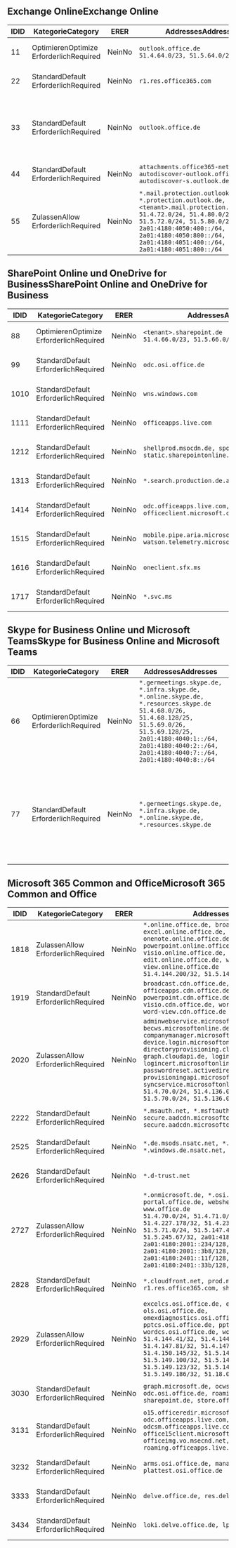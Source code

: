 <!--THIS FILE IS AUTOMATICALLY GENERATED. MANUAL CHANGES WILL BE OVERWRITTEN.-->
<!--Please contact the Office 365 Endpoints team with any questions.-->
<!--Germany endpoints version 2019062800-->
<!--File generated 2019-06-28 11:00:15.7010-->

## <a name="exchange-online"></a><span data-ttu-id="8404d-101">Exchange Online</span><span class="sxs-lookup"><span data-stu-id="8404d-101">Exchange Online</span></span>

<span data-ttu-id="8404d-102">ID</span><span class="sxs-lookup"><span data-stu-id="8404d-102">ID</span></span> | <span data-ttu-id="8404d-103">Kategorie</span><span class="sxs-lookup"><span data-stu-id="8404d-103">Category</span></span> | <span data-ttu-id="8404d-104">ER</span><span class="sxs-lookup"><span data-stu-id="8404d-104">ER</span></span> | <span data-ttu-id="8404d-105">Addresses</span><span class="sxs-lookup"><span data-stu-id="8404d-105">Addresses</span></span> | <span data-ttu-id="8404d-106">Ports</span><span class="sxs-lookup"><span data-stu-id="8404d-106">Ports</span></span>
-- | -------------------- | -- | ------------------------------------------------------------------------------------------------------------------------------------------------------------------------------------------------------------------------------------------------------------ | -------------------------------
<span data-ttu-id="8404d-107">1</span><span class="sxs-lookup"><span data-stu-id="8404d-107">1</span></span> | <span data-ttu-id="8404d-108">Optimieren</span><span class="sxs-lookup"><span data-stu-id="8404d-108">Optimize</span></span><BR><span data-ttu-id="8404d-109">Erforderlich</span><span class="sxs-lookup"><span data-stu-id="8404d-109">Required</span></span> | <span data-ttu-id="8404d-110">Nein</span><span class="sxs-lookup"><span data-stu-id="8404d-110">No</span></span> | `outlook.office.de`<BR>`51.4.64.0/23, 51.5.64.0/23` | <span data-ttu-id="8404d-111">**TCP:** 443, 80</span><span class="sxs-lookup"><span data-stu-id="8404d-111">**TCP:** 443, 80</span></span>
<span data-ttu-id="8404d-112">2</span><span class="sxs-lookup"><span data-stu-id="8404d-112">2</span></span> | <span data-ttu-id="8404d-113">Standard</span><span class="sxs-lookup"><span data-stu-id="8404d-113">Default</span></span><BR><span data-ttu-id="8404d-114">Erforderlich</span><span class="sxs-lookup"><span data-stu-id="8404d-114">Required</span></span> | <span data-ttu-id="8404d-115">Nein</span><span class="sxs-lookup"><span data-stu-id="8404d-115">No</span></span> | `r1.res.office365.com` | <span data-ttu-id="8404d-116">**TCP:** 443, 80</span><span class="sxs-lookup"><span data-stu-id="8404d-116">**TCP:** 443, 80</span></span>
<span data-ttu-id="8404d-117">3</span><span class="sxs-lookup"><span data-stu-id="8404d-117">3</span></span> | <span data-ttu-id="8404d-118">Standard</span><span class="sxs-lookup"><span data-stu-id="8404d-118">Default</span></span><BR><span data-ttu-id="8404d-119">Erforderlich</span><span class="sxs-lookup"><span data-stu-id="8404d-119">Required</span></span> | <span data-ttu-id="8404d-120">Nein</span><span class="sxs-lookup"><span data-stu-id="8404d-120">No</span></span> | `outlook.office.de` | <span data-ttu-id="8404d-121">**TCP:** 143, 25, 587, 993, 995</span><span class="sxs-lookup"><span data-stu-id="8404d-121">**TCP:** 143, 25, 587, 993, 995</span></span>
<span data-ttu-id="8404d-122">4</span><span class="sxs-lookup"><span data-stu-id="8404d-122">4</span></span> | <span data-ttu-id="8404d-123">Standard</span><span class="sxs-lookup"><span data-stu-id="8404d-123">Default</span></span><BR><span data-ttu-id="8404d-124">Erforderlich</span><span class="sxs-lookup"><span data-stu-id="8404d-124">Required</span></span> | <span data-ttu-id="8404d-125">Nein</span><span class="sxs-lookup"><span data-stu-id="8404d-125">No</span></span> | `attachments.office365-net.de, autodiscover-outlook.office.de, autodiscover-s.outlook.de` | <span data-ttu-id="8404d-126">**TCP:** 443, 80</span><span class="sxs-lookup"><span data-stu-id="8404d-126">**TCP:** 443, 80</span></span>
<span data-ttu-id="8404d-127">5</span><span class="sxs-lookup"><span data-stu-id="8404d-127">5</span></span> | <span data-ttu-id="8404d-128">Zulassen</span><span class="sxs-lookup"><span data-stu-id="8404d-128">Allow</span></span><BR><span data-ttu-id="8404d-129">Erforderlich</span><span class="sxs-lookup"><span data-stu-id="8404d-129">Required</span></span> | <span data-ttu-id="8404d-130">Nein</span><span class="sxs-lookup"><span data-stu-id="8404d-130">No</span></span> | `*.mail.protection.outlook.de, *.protection.outlook.de, <tenant>.mail.protection.outlook.de`<BR>`51.4.72.0/24, 51.4.80.0/27, 51.5.72.0/24, 51.5.80.0/27, 2a01:4180:4050:400::/64, 2a01:4180:4050:800::/64, 2a01:4180:4051:400::/64, 2a01:4180:4051:800::/64` | <span data-ttu-id="8404d-131">**TCP:** 25, 443</span><span class="sxs-lookup"><span data-stu-id="8404d-131">**TCP:** 25, 443</span></span>

## <a name="sharepoint-online-and-onedrive-for-business"></a><span data-ttu-id="8404d-132">SharePoint Online und OneDrive for Business</span><span class="sxs-lookup"><span data-stu-id="8404d-132">SharePoint Online and OneDrive for Business</span></span>

<span data-ttu-id="8404d-133">ID</span><span class="sxs-lookup"><span data-stu-id="8404d-133">ID</span></span> | <span data-ttu-id="8404d-134">Kategorie</span><span class="sxs-lookup"><span data-stu-id="8404d-134">Category</span></span> | <span data-ttu-id="8404d-135">ER</span><span class="sxs-lookup"><span data-stu-id="8404d-135">ER</span></span> | <span data-ttu-id="8404d-136">Addresses</span><span class="sxs-lookup"><span data-stu-id="8404d-136">Addresses</span></span> | <span data-ttu-id="8404d-137">Ports</span><span class="sxs-lookup"><span data-stu-id="8404d-137">Ports</span></span>
-- | -------------------- | -- | ------------------------------------------------------------------------------ | ----------------
<span data-ttu-id="8404d-138">8</span><span class="sxs-lookup"><span data-stu-id="8404d-138">8</span></span> | <span data-ttu-id="8404d-139">Optimieren</span><span class="sxs-lookup"><span data-stu-id="8404d-139">Optimize</span></span><BR><span data-ttu-id="8404d-140">Erforderlich</span><span class="sxs-lookup"><span data-stu-id="8404d-140">Required</span></span> | <span data-ttu-id="8404d-141">Nein</span><span class="sxs-lookup"><span data-stu-id="8404d-141">No</span></span> | `<tenant>.sharepoint.de`<BR>`51.4.66.0/23, 51.5.66.0/23` | <span data-ttu-id="8404d-142">**TCP:** 443, 80</span><span class="sxs-lookup"><span data-stu-id="8404d-142">**TCP:** 443, 80</span></span>
<span data-ttu-id="8404d-143">9</span><span class="sxs-lookup"><span data-stu-id="8404d-143">9</span></span> | <span data-ttu-id="8404d-144">Standard</span><span class="sxs-lookup"><span data-stu-id="8404d-144">Default</span></span><BR><span data-ttu-id="8404d-145">Erforderlich</span><span class="sxs-lookup"><span data-stu-id="8404d-145">Required</span></span> | <span data-ttu-id="8404d-146">Nein</span><span class="sxs-lookup"><span data-stu-id="8404d-146">No</span></span> | `odc.osi.office.de` | <span data-ttu-id="8404d-147">**TCP:** 443, 80</span><span class="sxs-lookup"><span data-stu-id="8404d-147">**TCP:** 443, 80</span></span>
<span data-ttu-id="8404d-148">10</span><span class="sxs-lookup"><span data-stu-id="8404d-148">10</span></span> | <span data-ttu-id="8404d-149">Standard</span><span class="sxs-lookup"><span data-stu-id="8404d-149">Default</span></span><BR><span data-ttu-id="8404d-150">Erforderlich</span><span class="sxs-lookup"><span data-stu-id="8404d-150">Required</span></span> | <span data-ttu-id="8404d-151">Nein</span><span class="sxs-lookup"><span data-stu-id="8404d-151">No</span></span> | `wns.windows.com` | <span data-ttu-id="8404d-152">**TCP:** 443, 80</span><span class="sxs-lookup"><span data-stu-id="8404d-152">**TCP:** 443, 80</span></span>
<span data-ttu-id="8404d-153">11</span><span class="sxs-lookup"><span data-stu-id="8404d-153">11</span></span> | <span data-ttu-id="8404d-154">Standard</span><span class="sxs-lookup"><span data-stu-id="8404d-154">Default</span></span><BR><span data-ttu-id="8404d-155">Erforderlich</span><span class="sxs-lookup"><span data-stu-id="8404d-155">Required</span></span> | <span data-ttu-id="8404d-156">Nein</span><span class="sxs-lookup"><span data-stu-id="8404d-156">No</span></span> | `officeapps.live.com` | <span data-ttu-id="8404d-157">**TCP:** 443, 80</span><span class="sxs-lookup"><span data-stu-id="8404d-157">**TCP:** 443, 80</span></span>
<span data-ttu-id="8404d-158">12</span><span class="sxs-lookup"><span data-stu-id="8404d-158">12</span></span> | <span data-ttu-id="8404d-159">Standard</span><span class="sxs-lookup"><span data-stu-id="8404d-159">Default</span></span><BR><span data-ttu-id="8404d-160">Erforderlich</span><span class="sxs-lookup"><span data-stu-id="8404d-160">Required</span></span> | <span data-ttu-id="8404d-161">Nein</span><span class="sxs-lookup"><span data-stu-id="8404d-161">No</span></span> | `shellprod.msocdn.de, spoprod-a.akamaihd.net, static.sharepointonline.com` | <span data-ttu-id="8404d-162">**TCP:** 443, 80</span><span class="sxs-lookup"><span data-stu-id="8404d-162">**TCP:** 443, 80</span></span>
<span data-ttu-id="8404d-163">13</span><span class="sxs-lookup"><span data-stu-id="8404d-163">13</span></span> | <span data-ttu-id="8404d-164">Standard</span><span class="sxs-lookup"><span data-stu-id="8404d-164">Default</span></span><BR><span data-ttu-id="8404d-165">Erforderlich</span><span class="sxs-lookup"><span data-stu-id="8404d-165">Required</span></span> | <span data-ttu-id="8404d-166">Nein</span><span class="sxs-lookup"><span data-stu-id="8404d-166">No</span></span> | `*.search.production.de.azuretrafficmanager.de` | <span data-ttu-id="8404d-167">**TCP:** 443</span><span class="sxs-lookup"><span data-stu-id="8404d-167">**TCP:** 443</span></span>
<span data-ttu-id="8404d-168">14</span><span class="sxs-lookup"><span data-stu-id="8404d-168">14</span></span> | <span data-ttu-id="8404d-169">Standard</span><span class="sxs-lookup"><span data-stu-id="8404d-169">Default</span></span><BR><span data-ttu-id="8404d-170">Erforderlich</span><span class="sxs-lookup"><span data-stu-id="8404d-170">Required</span></span> | <span data-ttu-id="8404d-171">Nein</span><span class="sxs-lookup"><span data-stu-id="8404d-171">No</span></span> | `odc.officeapps.live.com, officeclient.microsoft.com` | <span data-ttu-id="8404d-172">**TCP:** 443, 80</span><span class="sxs-lookup"><span data-stu-id="8404d-172">**TCP:** 443, 80</span></span>
<span data-ttu-id="8404d-173">15</span><span class="sxs-lookup"><span data-stu-id="8404d-173">15</span></span> | <span data-ttu-id="8404d-174">Standard</span><span class="sxs-lookup"><span data-stu-id="8404d-174">Default</span></span><BR><span data-ttu-id="8404d-175">Erforderlich</span><span class="sxs-lookup"><span data-stu-id="8404d-175">Required</span></span> | <span data-ttu-id="8404d-176">Nein</span><span class="sxs-lookup"><span data-stu-id="8404d-176">No</span></span> | `mobile.pipe.aria.microsoft.com, ssw.live.com, watson.telemetry.microsoft.com` | <span data-ttu-id="8404d-177">**TCP:** 443, 80</span><span class="sxs-lookup"><span data-stu-id="8404d-177">**TCP:** 443, 80</span></span>
<span data-ttu-id="8404d-178">16</span><span class="sxs-lookup"><span data-stu-id="8404d-178">16</span></span> | <span data-ttu-id="8404d-179">Standard</span><span class="sxs-lookup"><span data-stu-id="8404d-179">Default</span></span><BR><span data-ttu-id="8404d-180">Erforderlich</span><span class="sxs-lookup"><span data-stu-id="8404d-180">Required</span></span> | <span data-ttu-id="8404d-181">Nein</span><span class="sxs-lookup"><span data-stu-id="8404d-181">No</span></span> | `oneclient.sfx.ms` | <span data-ttu-id="8404d-182">**TCP:** 443, 80</span><span class="sxs-lookup"><span data-stu-id="8404d-182">**TCP:** 443, 80</span></span>
<span data-ttu-id="8404d-183">17</span><span class="sxs-lookup"><span data-stu-id="8404d-183">17</span></span> | <span data-ttu-id="8404d-184">Standard</span><span class="sxs-lookup"><span data-stu-id="8404d-184">Default</span></span><BR><span data-ttu-id="8404d-185">Erforderlich</span><span class="sxs-lookup"><span data-stu-id="8404d-185">Required</span></span> | <span data-ttu-id="8404d-186">Nein</span><span class="sxs-lookup"><span data-stu-id="8404d-186">No</span></span> | `*.svc.ms` | <span data-ttu-id="8404d-187">**TCP:** 443, 80</span><span class="sxs-lookup"><span data-stu-id="8404d-187">**TCP:** 443, 80</span></span>

## <a name="skype-for-business-online-and-microsoft-teams"></a><span data-ttu-id="8404d-188">Skype for Business Online und Microsoft Teams</span><span class="sxs-lookup"><span data-stu-id="8404d-188">Skype for Business Online and Microsoft Teams</span></span>

<span data-ttu-id="8404d-189">ID</span><span class="sxs-lookup"><span data-stu-id="8404d-189">ID</span></span> | <span data-ttu-id="8404d-190">Kategorie</span><span class="sxs-lookup"><span data-stu-id="8404d-190">Category</span></span> | <span data-ttu-id="8404d-191">ER</span><span class="sxs-lookup"><span data-stu-id="8404d-191">ER</span></span> | <span data-ttu-id="8404d-192">Addresses</span><span class="sxs-lookup"><span data-stu-id="8404d-192">Addresses</span></span> | <span data-ttu-id="8404d-193">Ports</span><span class="sxs-lookup"><span data-stu-id="8404d-193">Ports</span></span>
-- | -------------------- | -- | ----------------------------------------------------------------------------------------------------------------------------------------------------------------------------------------------------------------------------------------------- | --------------------------------------------------
<span data-ttu-id="8404d-194">6</span><span class="sxs-lookup"><span data-stu-id="8404d-194">6</span></span> | <span data-ttu-id="8404d-195">Optimieren</span><span class="sxs-lookup"><span data-stu-id="8404d-195">Optimize</span></span><BR><span data-ttu-id="8404d-196">Erforderlich</span><span class="sxs-lookup"><span data-stu-id="8404d-196">Required</span></span> | <span data-ttu-id="8404d-197">Nein</span><span class="sxs-lookup"><span data-stu-id="8404d-197">No</span></span> | `*.germeetings.skype.de, *.infra.skype.de, *.online.skype.de, *.resources.skype.de`<BR>`51.4.68.0/26, 51.4.68.128/25, 51.5.69.0/26, 51.5.69.128/25, 2a01:4180:4040:1::/64, 2a01:4180:4040:2::/64, 2a01:4180:4040:7::/64, 2a01:4180:4040:8::/64` | <span data-ttu-id="8404d-198">**TCP:** 443, 80</span><span class="sxs-lookup"><span data-stu-id="8404d-198">**TCP:** 443, 80</span></span><BR><span data-ttu-id="8404d-199">**UDP:** 3478</span><span class="sxs-lookup"><span data-stu-id="8404d-199">**UDP:** 3478</span></span>
<span data-ttu-id="8404d-200">7</span><span class="sxs-lookup"><span data-stu-id="8404d-200">7</span></span> | <span data-ttu-id="8404d-201">Standard</span><span class="sxs-lookup"><span data-stu-id="8404d-201">Default</span></span><BR><span data-ttu-id="8404d-202">Erforderlich</span><span class="sxs-lookup"><span data-stu-id="8404d-202">Required</span></span> | <span data-ttu-id="8404d-203">Nein</span><span class="sxs-lookup"><span data-stu-id="8404d-203">No</span></span> | `*.germeetings.skype.de, *.infra.skype.de, *.online.skype.de, *.resources.skype.de` | <span data-ttu-id="8404d-204">**TCP:** 5061, 50000-59999</span><span class="sxs-lookup"><span data-stu-id="8404d-204">**TCP:** 5061, 50000-59999</span></span><BR><span data-ttu-id="8404d-205">**UDP:** 50000-59999</span><span class="sxs-lookup"><span data-stu-id="8404d-205">**UDP:** 50000-59999</span></span>

## <a name="microsoft-365-common-and-office"></a><span data-ttu-id="8404d-206">Microsoft 365 Common and Office</span><span class="sxs-lookup"><span data-stu-id="8404d-206">Microsoft 365 Common and Office</span></span>

<span data-ttu-id="8404d-207">ID</span><span class="sxs-lookup"><span data-stu-id="8404d-207">ID</span></span> | <span data-ttu-id="8404d-208">Kategorie</span><span class="sxs-lookup"><span data-stu-id="8404d-208">Category</span></span> | <span data-ttu-id="8404d-209">ER</span><span class="sxs-lookup"><span data-stu-id="8404d-209">ER</span></span> | <span data-ttu-id="8404d-210">Addresses</span><span class="sxs-lookup"><span data-stu-id="8404d-210">Addresses</span></span> | <span data-ttu-id="8404d-211">Ports</span><span class="sxs-lookup"><span data-stu-id="8404d-211">Ports</span></span>
-- | ------------------- | -- | ---------------------------------------------------------------------------------------------------------------------------------------------------------------------------------------------------------------------------------------------------------------------------------------------------------------------------------------------------------------------------------------------------------------------------------------------------------------------------------- | ----------------
<span data-ttu-id="8404d-212">18</span><span class="sxs-lookup"><span data-stu-id="8404d-212">18</span></span> | <span data-ttu-id="8404d-213">Zulassen</span><span class="sxs-lookup"><span data-stu-id="8404d-213">Allow</span></span><BR><span data-ttu-id="8404d-214">Erforderlich</span><span class="sxs-lookup"><span data-stu-id="8404d-214">Required</span></span> | <span data-ttu-id="8404d-215">Nein</span><span class="sxs-lookup"><span data-stu-id="8404d-215">No</span></span> | `*.online.office.de, broadcast.online.office.de, excel.online.office.de, onenote.online.office.de, powerpoint.online.office.de, visio.online.office.de, word-edit.online.office.de, word-view.online.office.de`<BR>`51.4.144.200/32, 51.5.149.3/32, 51.18.16.0/23` | <span data-ttu-id="8404d-216">**TCP:** 443</span><span class="sxs-lookup"><span data-stu-id="8404d-216">**TCP:** 443</span></span>
<span data-ttu-id="8404d-217">19</span><span class="sxs-lookup"><span data-stu-id="8404d-217">19</span></span> | <span data-ttu-id="8404d-218">Standard</span><span class="sxs-lookup"><span data-stu-id="8404d-218">Default</span></span><BR><span data-ttu-id="8404d-219">Erforderlich</span><span class="sxs-lookup"><span data-stu-id="8404d-219">Required</span></span> | <span data-ttu-id="8404d-220">Nein</span><span class="sxs-lookup"><span data-stu-id="8404d-220">No</span></span> | `broadcast.cdn.office.de, excel.cdn.office.de, officeapps.cdn.office.de, onenote.cdn.office.de, powerpoint.cdn.office.de, view.cdn.office.de, visio.cdn.office.de, word-edit.cdn.office.de, word-view.cdn.office.de` | <span data-ttu-id="8404d-221">**TCP:** 443</span><span class="sxs-lookup"><span data-stu-id="8404d-221">**TCP:** 443</span></span>
<span data-ttu-id="8404d-222">20</span><span class="sxs-lookup"><span data-stu-id="8404d-222">20</span></span> | <span data-ttu-id="8404d-223">Zulassen</span><span class="sxs-lookup"><span data-stu-id="8404d-223">Allow</span></span><BR><span data-ttu-id="8404d-224">Erforderlich</span><span class="sxs-lookup"><span data-stu-id="8404d-224">Required</span></span> | <span data-ttu-id="8404d-225">Nein</span><span class="sxs-lookup"><span data-stu-id="8404d-225">No</span></span> | `adminwebservice.microsoftonline.de, becws.microsoftonline.de, companymanager.microsoftonline.de, device.login.microsoftonline.de, directoryprovisioning.cloudapi.de, graph.cloudapi.de, login.microsoftonline.de, logincert.microsoftonline.de, pas.cloudapi.de, passwordreset.activedirectory.microsoftazure.de, provisioningapi.microsoftonline.de, syncservice.microsoftonline.de`<BR>`51.4.70.0/24, 51.4.136.0/24, 51.4.144.0/24, 51.5.70.0/24, 51.5.136.0/24, 51.5.144.0/24` | <span data-ttu-id="8404d-226">**TCP:** 443, 80</span><span class="sxs-lookup"><span data-stu-id="8404d-226">**TCP:** 443, 80</span></span>
<span data-ttu-id="8404d-227">22</span><span class="sxs-lookup"><span data-stu-id="8404d-227">22</span></span> | <span data-ttu-id="8404d-228">Standard</span><span class="sxs-lookup"><span data-stu-id="8404d-228">Default</span></span><BR><span data-ttu-id="8404d-229">Erforderlich</span><span class="sxs-lookup"><span data-stu-id="8404d-229">Required</span></span> | <span data-ttu-id="8404d-230">Nein</span><span class="sxs-lookup"><span data-stu-id="8404d-230">No</span></span> | `*.msauth.net, *.msftauth.net, secure.aadcdn.microsoftonline-p.com, secure.aadcdn.microsoftonline-p.de` | <span data-ttu-id="8404d-231">**TCP:** 443, 80</span><span class="sxs-lookup"><span data-stu-id="8404d-231">**TCP:** 443, 80</span></span>
<span data-ttu-id="8404d-232">25</span><span class="sxs-lookup"><span data-stu-id="8404d-232">25</span></span> | <span data-ttu-id="8404d-233">Standard</span><span class="sxs-lookup"><span data-stu-id="8404d-233">Default</span></span><BR><span data-ttu-id="8404d-234">Erforderlich</span><span class="sxs-lookup"><span data-stu-id="8404d-234">Required</span></span> | <span data-ttu-id="8404d-235">Nein</span><span class="sxs-lookup"><span data-stu-id="8404d-235">No</span></span> | `*.de.msods.nsatc.net, *.office.de.akadns.net, *.windows.de.nsatc.net, officehome.msocdn.de` | <span data-ttu-id="8404d-236">**TCP:** 443, 80</span><span class="sxs-lookup"><span data-stu-id="8404d-236">**TCP:** 443, 80</span></span>
<span data-ttu-id="8404d-237">26</span><span class="sxs-lookup"><span data-stu-id="8404d-237">26</span></span> | <span data-ttu-id="8404d-238">Standard</span><span class="sxs-lookup"><span data-stu-id="8404d-238">Default</span></span><BR><span data-ttu-id="8404d-239">Erforderlich</span><span class="sxs-lookup"><span data-stu-id="8404d-239">Required</span></span> | <span data-ttu-id="8404d-240">Nein</span><span class="sxs-lookup"><span data-stu-id="8404d-240">No</span></span> | `*.d-trust.net` | <span data-ttu-id="8404d-241">**TCP:** 443, 80</span><span class="sxs-lookup"><span data-stu-id="8404d-241">**TCP:** 443, 80</span></span>
<span data-ttu-id="8404d-242">27</span><span class="sxs-lookup"><span data-stu-id="8404d-242">27</span></span> | <span data-ttu-id="8404d-243">Zulassen</span><span class="sxs-lookup"><span data-stu-id="8404d-243">Allow</span></span><BR><span data-ttu-id="8404d-244">Erforderlich</span><span class="sxs-lookup"><span data-stu-id="8404d-244">Required</span></span> | <span data-ttu-id="8404d-245">Nein</span><span class="sxs-lookup"><span data-stu-id="8404d-245">No</span></span> | `*.onmicrosoft.de, *.osi.office.de, office.de, portal.office.de, webshell.suite.office.de, www.office.de`<BR>`51.4.70.0/24, 51.4.71.0/24, 51.4.226.115/32, 51.4.227.178/32, 51.4.230.178/32, 51.5.70.0/24, 51.5.71.0/24, 51.5.147.48/32, 51.5.242.163/32, 51.5.245.67/32, 2a01:4180:2001::92/128, 2a01:4180:2001::234/128, 2a01:4180:2001::3b8/128, 2a01:4180:2401::11f/128, 2a01:4180:2401::33b/128, 2a01:4180:2401::55b/128` | <span data-ttu-id="8404d-246">**TCP:** 443, 80</span><span class="sxs-lookup"><span data-stu-id="8404d-246">**TCP:** 443, 80</span></span>
<span data-ttu-id="8404d-247">28</span><span class="sxs-lookup"><span data-stu-id="8404d-247">28</span></span> | <span data-ttu-id="8404d-248">Standard</span><span class="sxs-lookup"><span data-stu-id="8404d-248">Default</span></span><BR><span data-ttu-id="8404d-249">Erforderlich</span><span class="sxs-lookup"><span data-stu-id="8404d-249">Required</span></span> | <span data-ttu-id="8404d-250">Nein</span><span class="sxs-lookup"><span data-stu-id="8404d-250">No</span></span> | `*.cloudfront.net, prod.msocdn.de, r1.res.office365.com, shellprod.msocdn.de` | <span data-ttu-id="8404d-251">**TCP:** 443, 80</span><span class="sxs-lookup"><span data-stu-id="8404d-251">**TCP:** 443, 80</span></span>
<span data-ttu-id="8404d-252">29</span><span class="sxs-lookup"><span data-stu-id="8404d-252">29</span></span> | <span data-ttu-id="8404d-253">Zulassen</span><span class="sxs-lookup"><span data-stu-id="8404d-253">Allow</span></span><BR><span data-ttu-id="8404d-254">Erforderlich</span><span class="sxs-lookup"><span data-stu-id="8404d-254">Required</span></span> | <span data-ttu-id="8404d-255">Nein</span><span class="sxs-lookup"><span data-stu-id="8404d-255">No</span></span> | `excelcs.osi.office.de, excelps.osi.office.de, ols.osi.office.de, omexdiagnostics.osi.office.de, pptcs.osi.office.de, pptps.osi.office.de, wordcs.osi.office.de, wordps.osi.office.de`<BR>`51.4.144.41/32, 51.4.144.174/32, 51.4.145.38/32, 51.4.147.81/32, 51.4.147.233/32, 51.4.148.12/32, 51.4.150.145/32, 51.5.147.242/32, 51.5.149.100/32, 51.5.149.119/32, 51.5.149.123/32, 51.5.149.180/32, 51.5.149.186/32, 51.18.0.0/21` | <span data-ttu-id="8404d-256">**TCP:** 443, 80</span><span class="sxs-lookup"><span data-stu-id="8404d-256">**TCP:** 443, 80</span></span>
<span data-ttu-id="8404d-257">30</span><span class="sxs-lookup"><span data-stu-id="8404d-257">30</span></span> | <span data-ttu-id="8404d-258">Standard</span><span class="sxs-lookup"><span data-stu-id="8404d-258">Default</span></span><BR><span data-ttu-id="8404d-259">Erforderlich</span><span class="sxs-lookup"><span data-stu-id="8404d-259">Required</span></span> | <span data-ttu-id="8404d-260">Nein</span><span class="sxs-lookup"><span data-stu-id="8404d-260">No</span></span> | `graph.microsoft.de, ocws.osi.office.de, odc.osi.office.de, roaming.osi.office.de, sharepoint.de, store.office.de` | <span data-ttu-id="8404d-261">**TCP:** 443, 80</span><span class="sxs-lookup"><span data-stu-id="8404d-261">**TCP:** 443, 80</span></span>
<span data-ttu-id="8404d-262">31</span><span class="sxs-lookup"><span data-stu-id="8404d-262">31</span></span> | <span data-ttu-id="8404d-263">Standard</span><span class="sxs-lookup"><span data-stu-id="8404d-263">Default</span></span><BR><span data-ttu-id="8404d-264">Erforderlich</span><span class="sxs-lookup"><span data-stu-id="8404d-264">Required</span></span> | <span data-ttu-id="8404d-265">Nein</span><span class="sxs-lookup"><span data-stu-id="8404d-265">No</span></span> | `o15.officeredir.microsoft.com, odc.officeapps.live.com, odcsm.officeapps.live.com, office.microsoft.com, office15client.microsoft.com, officeimg.vo.msecnd.net, roaming.officeapps.live.com` | <span data-ttu-id="8404d-266">**TCP:** 443, 80</span><span class="sxs-lookup"><span data-stu-id="8404d-266">**TCP:** 443, 80</span></span>
<span data-ttu-id="8404d-267">32</span><span class="sxs-lookup"><span data-stu-id="8404d-267">32</span></span> | <span data-ttu-id="8404d-268">Standard</span><span class="sxs-lookup"><span data-stu-id="8404d-268">Default</span></span><BR><span data-ttu-id="8404d-269">Erforderlich</span><span class="sxs-lookup"><span data-stu-id="8404d-269">Required</span></span> | <span data-ttu-id="8404d-270">Nein</span><span class="sxs-lookup"><span data-stu-id="8404d-270">No</span></span> | `arms.osi.office.de, manage.osi.office.de, plattest.osi.office.de` | <span data-ttu-id="8404d-271">**TCP:** 443, 80</span><span class="sxs-lookup"><span data-stu-id="8404d-271">**TCP:** 443, 80</span></span>
<span data-ttu-id="8404d-272">33</span><span class="sxs-lookup"><span data-stu-id="8404d-272">33</span></span> | <span data-ttu-id="8404d-273">Standard</span><span class="sxs-lookup"><span data-stu-id="8404d-273">Default</span></span><BR><span data-ttu-id="8404d-274">Erforderlich</span><span class="sxs-lookup"><span data-stu-id="8404d-274">Required</span></span> | <span data-ttu-id="8404d-275">Nein</span><span class="sxs-lookup"><span data-stu-id="8404d-275">No</span></span> | `delve.office.de, res.delve.office.com` | <span data-ttu-id="8404d-276">**TCP:** 443</span><span class="sxs-lookup"><span data-stu-id="8404d-276">**TCP:** 443</span></span>
<span data-ttu-id="8404d-277">34</span><span class="sxs-lookup"><span data-stu-id="8404d-277">34</span></span> | <span data-ttu-id="8404d-278">Standard</span><span class="sxs-lookup"><span data-stu-id="8404d-278">Default</span></span><BR><span data-ttu-id="8404d-279">Erforderlich</span><span class="sxs-lookup"><span data-stu-id="8404d-279">Required</span></span> | <span data-ttu-id="8404d-280">Nein</span><span class="sxs-lookup"><span data-stu-id="8404d-280">No</span></span> | `loki.delve.office.de, lpcres.delve.office.com` | <span data-ttu-id="8404d-281">**TCP:** 443</span><span class="sxs-lookup"><span data-stu-id="8404d-281">**TCP:** 443</span></span>
